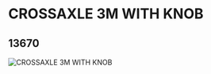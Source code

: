 # CROSSAXLE 3M WITH KNOB
## 13670
![CROSSAXLE 3M WITH KNOB](https://lc-www-live-s.legocdn.com/media/bricks/5/2/6031821.jpg)
